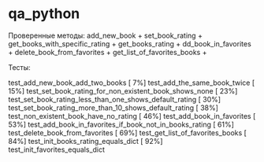 # qa_python
Проверенные методы:
add_new_book + 
set_book_rating + 
get_books_with_specific_rating +
get_books_rating +
dd_book_in_favorites +
delete_book_from_favorites +
get_list_of_favorites_books +

Тесты:

test_add_new_book_add_two_books                                                                                                                                                              [  7%]
test_add_the_same_book_twice                                                                                                                                                                 [ 15%]
test_set_book_rating_for_non_existent_book_shows_none                                                                                                                                        [ 23%]
test_set_book_rating_less_than_one_shows_default_rating                                                                                                                                      [ 30%]
test_set_book_rating_more_than_10_shows_default_rating                                                                                                                                       [ 38%]
test_non_existent_book_have_no_rating                                                                                                                                                        [ 46%]
test_add_book_in_favorites                                                                                                                                                                   [ 53%]
test_add_book_in_favorites_if_book_not_in_books_rating                                                                                                                                       [ 61%]
test_delete_book_from_favorites                                                                                                                                                              [ 69%]
test_get_list_of_favorites_books                                                                                                                                                             [ 84%]
test_init_books_rating_equals_dict                                                                                                                                                           [ 92%]
test_init_favorites_equals_dict   
